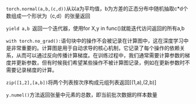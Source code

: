 `torch.normal(a,b,(c,d))`从以a为平均值，b为方差的正态分布中随机抽取c*d个数组成一个形状为（c,d）的张量返回

`yield a,b `返回一个迭代器，使用for X,y in func()就能迭代访问返回的所有a,b

`with torch.no_grad():`语句块中的操作不会被记录在计算图中，这在深度学习中是非常重要的。计算图是用于自动求导的核心机制，它记录了每个操作的依赖关系，从而可以通过反向传播计算梯度。在训练过程中，我们通常需要计算参数的梯度并更新参数，但有时候我们希望某些操作不被计算图记录，例如在更新参数时不需要记录梯度的计算。

`zip([1,2],[a,b])`将两个列表按次序构成元组列表返回[(1,a),(2,b)]

`y.numel()`方法返回张量中元素的总数，即当前批次数据的样本数量